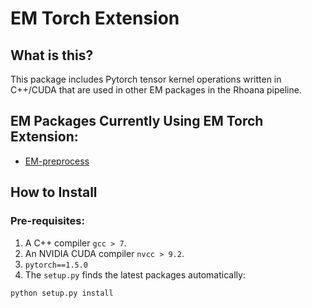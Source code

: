# EM Torch Extension
## What is this?
This package includes Pytorch tensor kernel operations written in 
C++/CUDA that are used in other EM packages in the Rhoana pipeline.
## EM Packages Currently Using EM Torch Extension:
- [EM-preprocess](https://github.com/donglaiw/EM-preprocess)

## How to Install
### Pre-requisites:
1. A C++ compiler ```gcc > 7```.
2. An NVIDIA CUDA compiler ```nvcc > 9.2```.
3. ```pytorch==1.5.0```
4. The ```setup.py``` finds the latest packages automatically:

``python setup.py install``